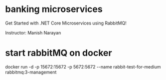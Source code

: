 ﻿# banking microservices

Get Started with .NET Core Microservices using RabbitMQ!

Instructor: Manish Narayan

# start rabbitMQ on docker
docker run -d -p 15672:15672 -p 5672:5672 --name rabbit-test-for-medium rabbitmq:3-management


